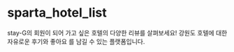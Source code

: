 # sparta_hotel_list
stay-G의 회원이 되어 가고 싶은 호텔의 다양한 리뷰를 살펴보세요! 강원도  호텔에 대한 자유로운 후기와 좋아요 를 남길 수 있는 플랫폼입니다.
